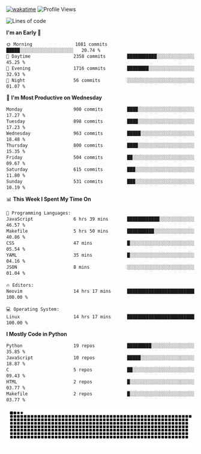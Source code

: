 [![wakatime](https://wakatime.com/badge/user/b920b284-3cde-4cd4-b72e-f7f22d050b16.svg)](https://wakatime.com/@b920b284-3cde-4cd4-b72e-f7f22d050b16)
![Profile Views](http://img.shields.io/badge/Profile%20Views-4586-blue)
<!--START_SECTION:waka-->
![Lines of code](https://img.shields.io/badge/From%20Hello%20World%20I%27ve%20Written-5.1%20million%20lines%20of%20code-blue)

**I'm an Early 🐤** 

```text
🌞 Morning                1081 commits        █████░░░░░░░░░░░░░░░░░░░░   20.74 % 
🌆 Daytime                2358 commits        ███████████░░░░░░░░░░░░░░   45.25 % 
🌃 Evening                1716 commits        ████████░░░░░░░░░░░░░░░░░   32.93 % 
🌙 Night                  56 commits          ░░░░░░░░░░░░░░░░░░░░░░░░░   01.07 % 
```
📅 **I'm Most Productive on Wednesday** 

```text
Monday                   900 commits         ████░░░░░░░░░░░░░░░░░░░░░   17.27 % 
Tuesday                  898 commits         ████░░░░░░░░░░░░░░░░░░░░░   17.23 % 
Wednesday                963 commits         █████░░░░░░░░░░░░░░░░░░░░   18.48 % 
Thursday                 800 commits         ████░░░░░░░░░░░░░░░░░░░░░   15.35 % 
Friday                   504 commits         ██░░░░░░░░░░░░░░░░░░░░░░░   09.67 % 
Saturday                 615 commits         ███░░░░░░░░░░░░░░░░░░░░░░   11.80 % 
Sunday                   531 commits         ███░░░░░░░░░░░░░░░░░░░░░░   10.19 % 
```


📊 **This Week I Spent My Time On** 

```text
💬 Programming Languages: 
JavaScript               6 hrs 39 mins       ████████████░░░░░░░░░░░░░   46.57 % 
Makefile                 5 hrs 50 mins       ██████████░░░░░░░░░░░░░░░   40.86 % 
CSS                      47 mins             █░░░░░░░░░░░░░░░░░░░░░░░░   05.54 % 
YAML                     35 mins             █░░░░░░░░░░░░░░░░░░░░░░░░   04.16 % 
JSON                     8 mins              ░░░░░░░░░░░░░░░░░░░░░░░░░   01.04 % 

🔥 Editors: 
Neovim                   14 hrs 17 mins      █████████████████████████   100.00 % 

💻 Operating System: 
Linux                    14 hrs 17 mins      █████████████████████████   100.00 % 
```

**I Mostly Code in Python** 

```text
Python                   19 repos            █████████░░░░░░░░░░░░░░░░   35.85 % 
JavaScript               10 repos            █████░░░░░░░░░░░░░░░░░░░░   18.87 % 
C                        5 repos             ██░░░░░░░░░░░░░░░░░░░░░░░   09.43 % 
HTML                     2 repos             █░░░░░░░░░░░░░░░░░░░░░░░░   03.77 % 
Makefile                 2 repos             █░░░░░░░░░░░░░░░░░░░░░░░░   03.77 % 
```




<!--END_SECTION:waka-->
![Snake animation](https://raw.githubusercontent.com/timmypidashev/timmypidashev/main/commits.svg)
